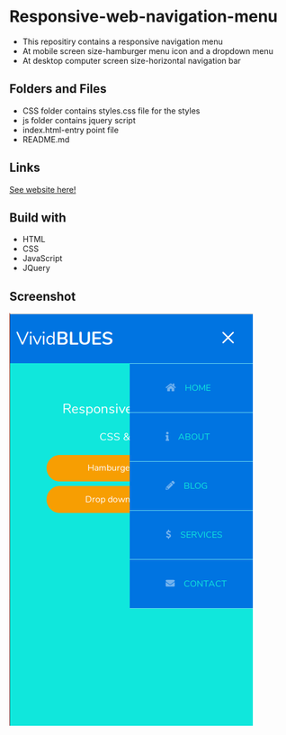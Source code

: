 # Responsive-web-navigation-menu
- This repositiry contains a responsive navigation menu
- At mobile screen size-hamburger menu icon and a dropdown menu
- At desktop computer screen size-horizontal navigation bar 
## Folders and Files
- CSS folder contains styles.css file for the styles
- js folder contains jquery script
- index.html-entry point file
- README.md
## Links
[See website here!](https://dulanjaleefl.github.io/Responsive-web-navigation-menu/)
## Build with
- HTML
- CSS
- JavaScript
- JQuery
## Screenshot
![](img07.png)


